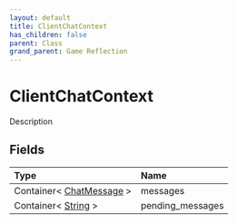 ```yaml
---
layout: default
title: ClientChatContext
has_children: false
parent: Class
grand_parent: Game Reflection
---
```

# ClientChatContext
Description 

## Fields

| Type | Name |
|:----------|:--------------|
| Container< [ChatMessage](/riftbreaker-wiki/docs/game-reflection/classes/chat_message/) > | messages |
| Container< [String](/riftbreaker-wiki/docs/game-reflection/components/string/) > | pending_messages |


